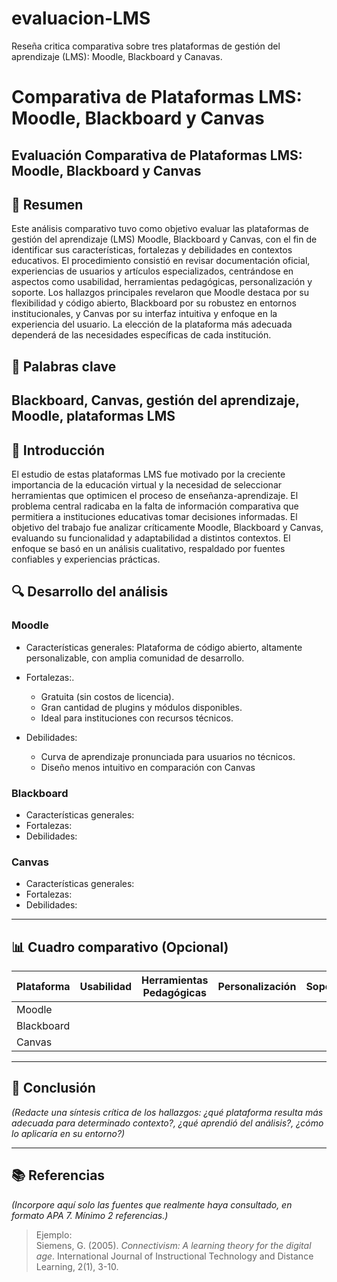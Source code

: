 # evaluacion-LMS
Reseña critica comparativa sobre tres plataformas de gestión del aprendizaje (LMS): Moodle, Blackboard y Canavas.

# Comparativa de Plataformas LMS: Moodle, Blackboard y Canvas
Evaluación Comparativa de Plataformas LMS: Moodle, Blackboard y Canvas
--
## 📝 Resumen
Este análisis comparativo tuvo como objetivo evaluar las plataformas de gestión del aprendizaje (LMS) Moodle, Blackboard y Canvas, con el fin de identificar sus características, fortalezas y debilidades en contextos educativos. El procedimiento consistió en revisar documentación oficial, experiencias de usuarios y artículos especializados, centrándose en aspectos como usabilidad, herramientas pedagógicas, personalización y soporte. Los hallazgos principales revelaron que Moodle destaca por su flexibilidad y código abierto, Blackboard por su robustez en entornos institucionales, y Canvas por su interfaz intuitiva y enfoque en la experiencia del usuario. La elección de la plataforma más adecuada dependerá de las necesidades específicas de cada institución.

## 🔑 Palabras clave
Blackboard, Canvas, gestión del aprendizaje, Moodle, plataformas LMS
-- 
## 🎯 Introducción
El estudio de estas plataformas LMS fue motivado por la creciente importancia de la educación virtual y la necesidad de seleccionar herramientas que optimicen el proceso de enseñanza-aprendizaje. El problema central radicaba en la falta de información comparativa que permitiera a instituciones educativas tomar decisiones informadas. El objetivo del trabajo fue analizar críticamente Moodle, Blackboard y Canvas, evaluando su funcionalidad y adaptabilidad a distintos contextos. El enfoque se basó en un análisis cualitativo, respaldado por fuentes confiables y experiencias prácticas.


## 🔍 Desarrollo del análisis

### Moodle
- Características generales: Plataforma de código abierto, altamente personalizable, con amplia comunidad de desarrollo.
  
- Fortalezas:.
  - Gratuita (sin costos de licencia).
  - Gran cantidad de plugins y módulos disponibles.
  - Ideal para instituciones con recursos técnicos.
- Debilidades:
  - Curva de aprendizaje pronunciada para usuarios no técnicos.
  - Diseño menos intuitivo en comparación con Canvas
### Blackboard
- Características generales:
- Fortalezas:
- Debilidades:

### Canvas
- Características generales:
- Fortalezas:
- Debilidades:

---

## 📊 Cuadro comparativo (Opcional)

| Plataforma | Usabilidad | Herramientas Pedagógicas | Personalización | Soporte |
|------------|------------|--------------------------|------------------|---------|
| Moodle     |            |                          |                  |         |
| Blackboard |            |                          |                  |         |
| Canvas     |            |                          |                  |         |

---

## 🧠 Conclusión
*(Redacte una síntesis crítica de los hallazgos: ¿qué plataforma resulta más adecuada para determinado contexto?, ¿qué aprendió del análisis?, ¿cómo lo aplicaría en su entorno?)*

---

## 📚 Referencias
*(Incorpore aquí solo las fuentes que realmente haya consultado, en formato APA 7. Mínimo 2 referencias.)*

> Ejemplo:  
> Siemens, G. (2005). *Connectivism: A learning theory for the digital age*. International Journal of Instructional Technology and Distance Learning, 2(1), 3-10.
